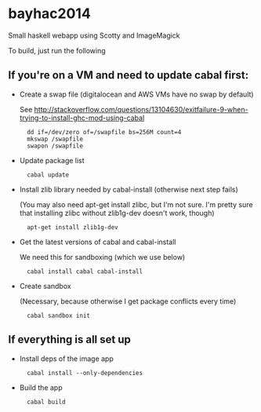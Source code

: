 bayhac2014
==========

Small haskell webapp using Scotty and ImageMagick

To build, just run the following

If you're on a VM and need to update cabal first:
-------------------------------------------------
- Create a swap file (digitalocean and AWS VMs have no swap by default)

  See http://stackoverflow.com/questions/13104630/exitfailure-9-when-trying-to-install-ghc-mod-using-cabal

        dd if=/dev/zero of=/swapfile bs=256M count=4
        mkswap /swapfile
        swapon /swapfile

- Update package list

        cabal update

- Install zlib library needed by cabal-install (otherwise next step fails)
	
	(You may also need apt-get install zlibc, but I'm not sure. I'm pretty sure that installing zlibc without zlib1g-dev doesn't work, though)

        apt-get install zlib1g-dev

- Get the latest versions of cabal and cabal-install

	We need this for sandboxing (which we use below)

        cabal install cabal cabal-install

- Create sandbox

	(Necessary, because otherwise I get package conflicts every time)

        cabal sandbox init

If everything is all set up
---------------------------
- Install deps of the image app

        cabal install --only-dependencies

- Build the app

        cabal build
